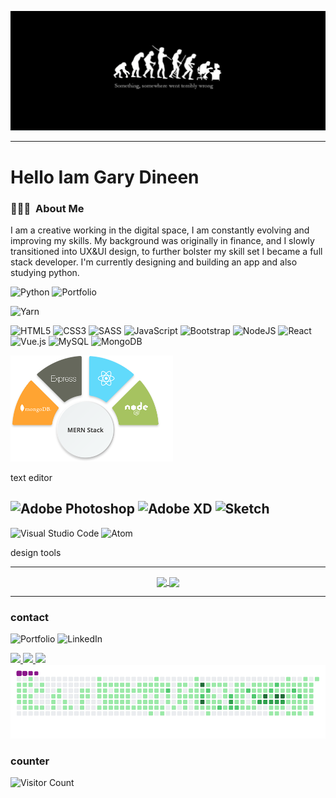 
![](https://github.com/G77-D/G77-D/blob/22ee1bfb5f4fee713718cebf10704511024a6eb6/banner%20(2).png)

---

<h1> Hello Iam Gary Dineen </h1>



<h3> 👨🏻‍💻 &nbsp;About Me </h3>
  

<p>I am a creative working in the digital space, I am constantly evolving and improving my skills. My background was originally in finance, and I slowly transitioned into UX&UI design, to further bolster my skill set I became a full stack developer. 
I'm currently designing and building an app and also studying python. </p>





![Python](https://img.shields.io/badge/python-3670A0?style=for-the-badge&logo=python&logoColor=ffdd54)
![Portfolio](https://img.shields.io/badge/Portfolio-%23000000.svg?style=for-the-badge&logo=firefox&logoColor=#FF7139)





![Yarn](https://img.shields.io/badge/yarn-%232C8EBB.svg?style=for-the-badge&logo=yarn&logoColor=white)


![HTML5](https://img.shields.io/badge/html5-%23E34F26.svg?style=for-the-badge&logo=html5&logoColor=white)
![CSS3](https://img.shields.io/badge/css3-%231572B6.svg?style=for-the-badge&logo=css3&logoColor=white)
![SASS](https://img.shields.io/badge/SASS-hotpink.svg?style=for-the-badge&logo=SASS&logoColor=white)
![JavaScript](https://img.shields.io/badge/javascript-%23323330.svg?style=for-the-badge&logo=javascript&logoColor=%23F7DF1E)
![Bootstrap](https://img.shields.io/badge/bootstrap-%23563D7C.svg?style=for-the-badge&logo=bootstrap&logoColor=white)
![NodeJS](https://img.shields.io/badge/node.js-6DA55F?style=for-the-badge&logo=node.js&logoColor=white)
![React](https://img.shields.io/badge/react-%2320232a.svg?style=for-the-badge&logo=react&logoColor=%2361DAFB)
![Vue.js](https://img.shields.io/badge/vuejs-%2335495e.svg?style=for-the-badge&logo=vuedotjs&logoColor=%234FC08D)
![MySQL](https://img.shields.io/badge/mysql-%2300f.svg?style=for-the-badge&logo=mysql&logoColor=white)
![MongoDB](https://img.shields.io/badge/MongoDB-%234ea94b.svg?style=for-the-badge&logo=mongodb&logoColor=white)
 
 <img width=260 height=170 src="./MERN-pic.png" />
  
  <p>text editor</p> 
     
 ![Adobe Photoshop](https://img.shields.io/badge/adobephotoshop-%2331A8FF.svg?style=for-the-badge&logo=adobephotoshop&logoColor=white)
 ![Adobe XD](https://img.shields.io/badge/Adobe%20XD-470137?style=for-the-badge&logo=Adobe%20XD&logoColor=#FF61F6)
 ![Sketch](https://img.shields.io/badge/Sketch-FFB387?style=for-the-badge&logo=sketch&logoColor=black)
   ---
 
   
![Visual Studio Code](https://img.shields.io/badge/Visual%20Studio%20Code-0078d7.svg?style=for-the-badge&logo=visual-studio-code&logoColor=white)
![Atom](https://img.shields.io/badge/Atom-%2366595C.svg?style=for-the-badge&logo=atom&logoColor=white)
   <br/>
 <p> design tools</p>
   

 
   ---
 
 
   
<div align="center">
<a href="https://github.com/awartanian/github-readme-stats">
  <img width=450 align="center" src="https://github-readme-stats.vercel.app/api?username=awartanian&count_private=true&show_icons=true&bg_color=66000000&text_color=5D6D7E&title_color=0078FF&border_color=66000000&custom_title=GitHub Stats" />
</a>
<a href="https://github.com/G77-D/github-readme-stats">
  <img card_width=450 align="center" src="https://github-readme-stats.vercel.app/api/top-langs/?username=awartanian&layout=compact&bg_color=66000000&text_color=5D6D7E&title_color=0078FF&border_color=66000000&langs_count=4" />
</a> 
</div>
  
---


<h3> contact</h3>

![Portfolio](https://img.shields.io/badge/Portfolio-%23000000.svg?style=for-the-badge&logo=firefox&logoColor=#FF7139)
![LinkedIn](https://img.shields.io/badge/linkedin-%230077B5.svg?style=for-the-badge&logo=linkedin&logoColor=white)

<a href="https://awartanian.github.io/portfolio-webpage/" >
  <img src="https://img.shields.io/badge/Portfolio-DC4C51?style=for-the-badge&logo=Google-chrome&logoColor=white" />
</a>
  <a href="mailto:awartanian@hotmail.com">
  <img src="https://img.shields.io/badge/mail-green?style=for-the-badge&logo=icloud&logoColor=white"/>
</a>
<a href="https://www.linkedin.com/in/arty-wartanian/">
  <img src="https://img.shields.io/badge/LinkedIn-0077B5?style=for-the-badge&logo=linkedin&logoColor=white" />
</a>  <img  src="https://raw.githubusercontent.com/devSouvik/devSouvik/output/github-contribution-grid-snake.gif" />




### counter 

![Visitor Count](https://profile-counter.glitch.me/{G77-D}/count.svg)

 




